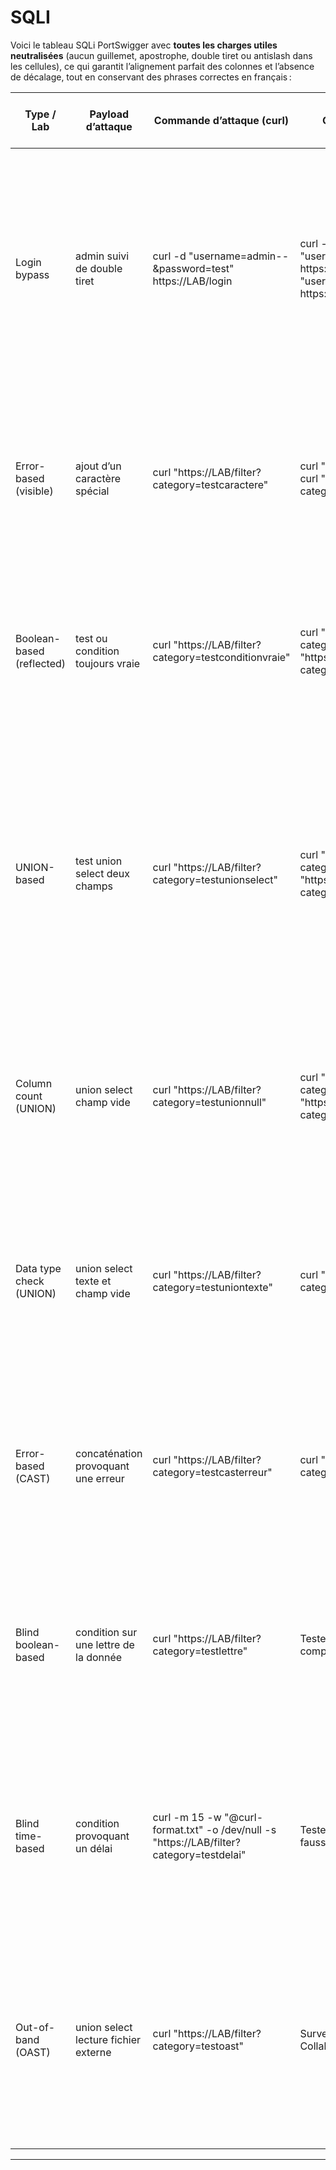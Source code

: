 # SQLI

Voici le tableau SQLi PortSwigger avec **toutes les charges utiles neutralisées** (aucun guillemet, apostrophe, double tiret ou antislash dans les cellules), ce qui garantit l’alignement parfait des colonnes et l’absence de décalage, tout en conservant des phrases correctes en français :

| Type / Lab               | Payload d’attaque                      | Commande d’attaque (curl)                                    | Commande(s) d’analyse curl                                    | Élément d’analyse (raison préalable)                   | Méthodologie détaillée de découverte                                                                                   | URL                                                                                   |
|-------------------------|----------------------------------------|--------------------------------------------------------------|---------------------------------------------------------------|--------------------------------------------------------|-----------------------------------------------------------------------------------------------------------------------|---------------------------------------------------------------------------------------|
| Login bypass            | admin suivi de double tiret             | curl -d "username=admin--&password=test" https://LAB/login   | curl -d "username=utilisateur&password=test" https://LAB/login ; curl -d "username=admin--&password=test" https://LAB/login | Authentification contournée                             | Essayez d’ajouter un double tiret dans le champ utilisateur et observez la réponse. Testez des variantes classiques. Vérifiez si l’accès administrateur est possible sans le vrai mot de passe. Si oui, la faille est confirmée. | https://portswigger.net/web-security/sql-injection/lab-login-bypass                   |
| Error-based (visible)   | ajout d’un caractère spécial            | curl "https://LAB/filter?category=testcaractere"             | curl "https://LAB/filter?category=test" ; curl "https://LAB/filter?category=testcaractere" | Message d’erreur SQL affiché                           | Ajoutez un caractère spécial dans chaque paramètre et recherchez un message d’erreur SQL dans la réponse. Si une erreur apparaît, la faille est présente. | https://portswigger.net/web-security/sql-injection                                   |
| Boolean-based (reflected) | test ou condition toujours vraie      | curl "https://LAB/filter?category=testconditionvraie"        | curl "https://LAB/filter?category=testconditionvraie" ; curl "https://LAB/filter?category=testconditionfausse" | Différence de contenu selon la condition               | Testez une condition qui sera toujours vraie puis une condition toujours fausse. Comparez les réponses. Si le contenu change, la faille est confirmée. | https://portswigger.net/web-security/sql-injection                                   |
| UNION-based             | test union select deux champs           | curl "https://LAB/filter?category=testunionselect"           | curl "https://LAB/filter?category=testunionnull" ; curl "https://LAB/filter?category=testunionnullnull" | Affichage de données d’une autre table dans la réponse    | Testez union select avec un nombre croissant de champs vides jusqu’à disparition d’erreur. Remplacez chaque champ vide par une donnée visible et observez si elle s’affiche. Essayez ensuite avec des champs réels pour extraire des données. | https://portswigger.net/web-security/sql-injection/union-attacks/lab-retrieve-data-from-other-tables |
| Column count (UNION)    | union select champ vide                 | curl "https://LAB/filter?category=testunionnull"             | curl "https://LAB/filter?category=testunionnull" ; curl "https://LAB/filter?category=testunionnullnull" | Erreur si nombre de colonnes incorrect                 | Testez union select avec un champ vide puis ajoutez-en jusqu’à disparition de l’erreur. Utilisez ce nombre pour les attaques union suivantes. | https://portswigger.net/web-security/sql-injection/union-attacks                     |
| Data type check (UNION) | union select texte et champ vide        | curl "https://LAB/filter?category=testuniontexte"            | curl "https://LAB/filter?category=testunionnumerique"         | Erreur ou affichage selon le type attendu              | Injectez une donnée texte dans chaque colonne à tour de rôle. Observez si la donnée s’affiche ou si l’erreur disparaît. Utilisez la colonne qui accepte du texte pour exfiltrer des données. | https://portswigger.net/web-security/sql-injection/union-attacks                     |
| Error-based (CAST)      | concaténation provoquant une erreur     | curl "https://LAB/filter?category=testcasterreur"            | curl "https://LAB/filter?category=testcasterreur"             | Erreur SQL contenant une donnée                      | Injectez une opération qui provoque une erreur SQL. Lisez la donnée dans le message d’erreur. Modifiez la charge utile pour extraire d’autres valeurs. | https://portswigger.net/web-security/sql-injection/blind                             |
| Blind boolean-based     | condition sur une lettre de la donnée   | curl "https://LAB/filter?category=testlettre"                | Testez avec différentes lettres et comparez les réponses      | Réponse change selon condition, extraction caractère par caractère | Injectez une condition sur chaque lettre de la donnée cible. Comparez la réponse pour chaque test. Notez la lettre trouvée. Répétez pour chaque position. Automatisez si besoin. | https://portswigger.net/web-security/sql-injection/blind                            |
| Blind time-based        | condition provoquant un délai           | curl -m 15 -w "@curl-format.txt" -o /dev/null -s "https://LAB/filter?category=testdelai" | Testez avec la condition vraie puis fausse, mesurez le temps de réponse | Temps de réponse augmente, extraction caractère par caractère | Injectez une condition qui provoque un délai si elle est vraie. Mesurez le temps de réponse avec curl. Répétez pour chaque caractère. Si le délai augmente, la condition est vraie. | https://portswigger.net/web-security/sql-injection/blind/lab-time-delays               |
| Out-of-band (OAST)      | union select lecture fichier externe    | curl "https://LAB/filter?category=testoast"                  | Surveillez les requêtes DNS ou Collaborator                   | Requête OAST déclenchée lors de l’exécution du payload      | Générez un identifiant unique sur Collaborator. Injectez une charge utile qui force une interaction externe. Surveillez l’interface Collaborator. Si une interaction est détectée, la faille est confirmée. | https://portswigger.net/web-security/sql-injection/cheat-sheet                       |

---
